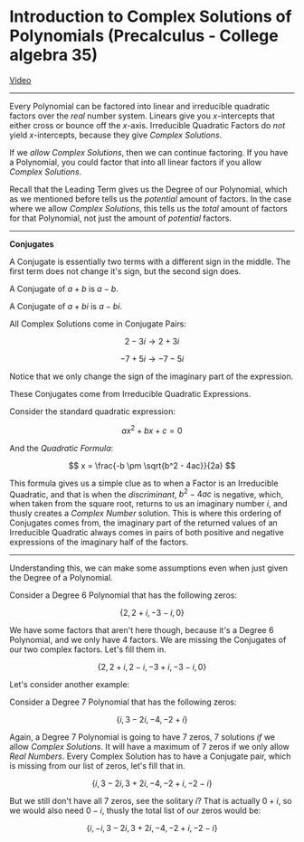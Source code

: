 # Introduction to Complex Solutions of Polynomials (Precalculus - College algebra 35)

[Video](https://www.youtube.com/watch?v=g-69B5jkcO4)

---

Every Polynomial can be factored into linear and irreducible quadratic factors
over the _real_ number system. Linears give you $x$-intercepts that either cross
or bounce off the $x$-axis. Irreducible Quadratic Factors do _not_ yield
$x$-intercepts, because they give _Complex Solutions_.

If we _allow_ _Complex Solutions_, then we can continue factoring. If you have a
Polynomial, you could factor that into all linear factors if you allow _Complex
Solutions_.

Recall that the Leading Term gives us the Degree of our Polynomial, which as we
mentioned before tells us the _potential_ amount of factors. In the case where
we allow _Complex Solutions_, this tells us the _total_ amount of factors for
that Polynomial, not just the amount of _potential_ factors.

---

**Conjugates**

A Conjugate is essentially two terms with a different sign in the middle. The
first term does not change it's sign, but the second sign does.

A Conjugate of $a + b$ is $a - b$.

A Conjugate of $a + bi$ is $a - bi$.

All Complex Solutions come in Conjugate Pairs:

$$ 2 - 3i \rightarrow 2 + 3i $$

$$ -7 + 5i \rightarrow -7 - 5i $$

Notice that we only change the sign of the imaginary part of the expression.

These Conjugates come from Irreducible Quadratic Expressions.

Consider the standard quadratic expression:

$$ ax^2 + bx + c = 0 $$

And the _Quadratic Formula_:

$$ x = \frac{-b \pm \sqrt{b^2 - 4ac}}{2a} $$

This formula gives us a simple clue as to when a Factor is an Irreducible
Quadratic, and that is when the _discriminant_, $b^2 - 4ac$ is negative, which,
when taken from the square root, returns to us an imaginary number $i$, and
thusly creates a _Complex Number_ solution. This is where this ordering of
Conjugates comes from, the imaginary part of the returned values of an
Irreducible Quadratic always comes in pairs of both positive and negative
expressions of the imaginary half of the factors.

---

Understanding this, we can make some assumptions even when just given the Degree
of a Polynomial.

Consider a Degree 6 Polynomial that has the following zeros:

$$ \left\{2, 2 + i, -3 - i, 0\right\} $$

We have some factors that aren't here though, because it's a Degree 6
Polynomial, and we only have 4 factors. We are missing the Conjugates of our two
complex factors. Let's fill them in.

$$ \left\{2, 2 + i, 2 - i, -3 + i, -3 - i, 0\right\} $$

Let's consider another example:

Consider a Degree 7 Polynomial that has the following zeros:

$$ \left\{i, 3 - 2i, -4, -2 + i\right\} $$

Again, a Degree 7 Polynomial is going to have 7 zeros, 7 solutions _if_ we allow
_Complex Solutions_. It will have a maximum of 7 zeros if we only allow _Real
Numbers_. Every Complex Solution has to have a Conjugate pair, which is missing
from our list of zeros, let's fill that in.

$$ \left\{i, 3 - 2i, 3 + 2i, -4, -2 + i, -2 - i\right\} $$

But we still don't have all 7 zeros, see the solitary $i$? That is actually $0 +
i$, so we would also need $0 - i$, thusly the total list of our zeros would be:

$$ \left\{i, -i, 3 - 2i, 3 + 2i, -4, -2 + i, -2 - i\right\} $$
